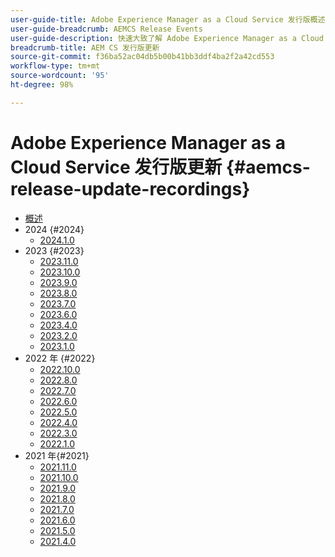 ```yaml
---
user-guide-title: Adobe Experience Manager as a Cloud Service 发行版概述
user-guide-breadcrumb: AEMCS Release Events
user-guide-description: 快速大致了解 Adobe Experience Manager as a Cloud Service 的最新功能
breadcrumb-title: AEM CS 发行版更新
source-git-commit: f36ba52ac04db5b00b41bb3ddf4ba2f2a42cd553
workflow-type: tm+mt
source-wordcount: '95'
ht-degree: 98%

---
```



# Adobe Experience Manager as a Cloud Service 发行版更新 {#aemcs-release-update-recordings}

+ [概述](overview.md)
+ 2024 {#2024}
   + [2024.1.0](2024/2024-1-0.md)
+ 2023 {#2023}
   + [2023.11.0](2023/2023-11-0.md)
   + [2023.10.0](2023/2023-10-0.md)
   + [2023.9.0](2023/2023-9-0.md)
   + [2023.8.0](2023/2023-8-0.md)
   + [2023.7.0](2023/2023-7-0.md)
   + [2023.6.0](2023/2023-6-0.md)
   + [2023.4.0](2023/2023-4-0.md)
   + [2023.2.0](2023/2023-2-0.md)
   + [2023.1.0](2023/2023-1-0.md)
+ 2022 年 {#2022}
   + [2022.10.0](2022/2022-10-0.md)
   + [2022.8.0](2022/2022-8-0.md)
   + [2022.7.0](2022/2022-7-0.md)
   + [2022.6.0](2022/2022-6-0.md)
   + [2022.5.0](2022/2022-5-0.md)
   + [2022.4.0](2022/2022-4-0.md)
   + [2022.3.0](2022/2022-3-0.md)
   + [2022.1.0](2022/2022-1-0.md)
+ 2021 年{#2021}
   + [2021.11.0](2021/2021-11-0.md)
   + [2021.10.0](2021/2021-10-0.md)
   + [2021.9.0](2021/2021-9-0.md)
   + [2021.8.0](2021/2021-8-0.md)
   + [2021.7.0](2021/2021-7-0.md)
   + [2021.6.0](2021/2021-6-0.md)
   + [2021.5.0](2021/2021-5-0.md)
   + [2021.4.0](2021/2021-4-0.md)
